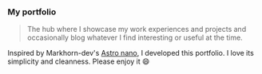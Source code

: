 ### My portfolio
> The hub where I showcase my work experiences and projects and occasionally blog whatever I find interesting or useful at the time.

Inspired by Markhorn-dev's [Astro nano](https://github.com/markhorn-dev/astro-nano), I developed this portfolio. I love its simplicity and cleanness. Please enjoy it :smile: